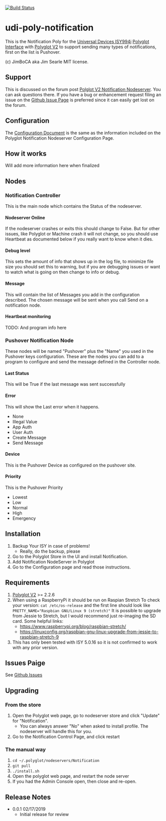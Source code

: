 [![Build Status](https://travis-ci.org/jimboca/udi-poly-notification.svg?branch=master)](https://travis-ci.org/jimboca/udi-poly-notification)

# udi-poly-notification

This is the Notification Poly for the [Universal Devices ISY994i](https://www.universal-devices.com/residential/ISY) [Polyglot Interface](http://www.universal-devices.com/developers/polyglot/docs/) with  [Polyglot V2](https://github.com/Einstein42/udi-polyglotv2) to support sending many types of notifications, first on the list is Pushover.

(c) JimBoCA aka Jim Searle
MIT license.

## Support

This is discussed on the forum post [Polglot V2 Notification Nodeserver](https://forum.universal-devices.com/topic/TBD/).  You can ask questions there.  If you have a bug or enhancement request filing an issue on the [Github Issue Page](https://github.com/jimboca/udi-poly-notification/issues) is preferred since it can easily get lost on the forum.

## Configuration

The [Configuration Document](https://github.com/jimboca/udi-poly-notification/blob/master/POLYGLOT_CONFIG.md) is the same as the information included on the Polyglot Notification Nodeserver Configuration Page.

## How it works

Will add more information here when finalized

## Nodes

### Notification Controller

This is the main node which contains the Status of the nodeserver.

#### Nodeserver Online

If the nodeserver crashes or exits this should change to False.  But for other issues, like Polyglot or Machine crash it will not change, so you should use Heartbeat as documented below if you really want to know when it dies.

#### Debug level

This sets the amount of info that shows up in the log file, to minimize file size you should set this to warning, but if you are debugging issues or want to watch what is going on then change to info or debug.

#### Message

This will contain the list of Messages you add in the configuration described.  The chosen message will be sent when you call Send on a notification node.

#### Heartbeat monitoring

TODO: And program info here

### Pushover Notification Node

These nodes will be named "Pushover" plus the "Name" you used in the Pushover keys configuration.  These are the nodes you can add to a program to configure and send the message defined in the Controller node.

#### Last Status

This will be True if the last message was sent successfully

#### Error

This will show the Last error when it happens.
- None
- Illegal Value
- App Auth
- User Auth
- Create Message
- Send Message

#### Device

This is the Pushover Device as configured on the pushover site.

#### Priority

This is the Pushover Priority
- Lowest
- Low
- Normal
- High
- Emergency

## Installation

1. Backup Your ISY in case of problems!
   * Really, do the backup, please
2. Go to the Polyglot Store in the UI and install Notification.
3. Add Notification NodeServer in Polyglot
4. Go to the Configuration page and read those instructions.

## Requirements
1. [Polyglot V2](https://github.com/UniversalDevicesInc/polyglot-v2) >= 2.2.6
1. When using a RaspberryPi it should be run on Raspian Stretch
  To check your version: ```cat /etc/os-release```
  and the first line should look like ```PRETTY_NAME="Raspbian GNU/Linux 9 (stretch)"```
  It is possible to upgrade from Jessie to Stretch, but I would recommend just
  re-imaging the SD card.  Some helpful links:
    * https://www.raspberrypi.org/blog/raspbian-stretch/
    * https://linuxconfig.org/raspbian-gnu-linux-upgrade-from-jessie-to-raspbian-stretch-9
1. This has only been tested with ISY 5.0.16 so it is not confirmed to work with any prior version.

## Issues Paige

See [Github Issues](https://github.com/jimboca/udi-poly-notification/issues)

## Upgrading

### From the store

1. Open the Polyglot web page, go to nodeserver store and click "Update" for "Notification".
    * You can always answer "No" when asked to install profile.  The nodeserver will handle this for you.
2. Go to the Notification Control Page, and click restart

### The manual way

1. ```cd ~/.polyglot/nodeservers/Notification```
2. ```git pull```
3. ```./install.sh```
4. Open the polyglot web page, and restart the node server
5. If you had the Admin Console open, then close and re-open.


## Release Notes

- 0.0.1 02/17/2019
  - Initial release for review
